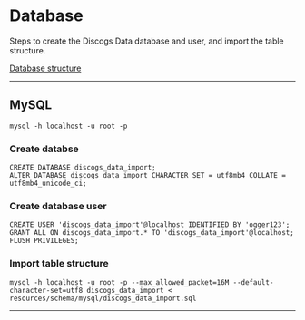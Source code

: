 # Database

Steps to create the Discogs Data database and user, and import the table structure.

[Database structure](/resources/schema/mysql/discogs_data_import.sql)

---

## MySQL

```
mysql -h localhost -u root -p
```

### Create databse
```
CREATE DATABASE discogs_data_import;
ALTER DATABASE discogs_data_import CHARACTER SET = utf8mb4 COLLATE = utf8mb4_unicode_ci;
```

### Create database user
```
CREATE USER 'discogs_data_import'@localhost IDENTIFIED BY 'ogger123';
GRANT ALL ON discogs_data_import.* TO 'discogs_data_import'@localhost;
FLUSH PRIVILEGES;
```

### Import table structure
```
mysql -h localhost -u root -p --max_allowed_packet=16M --default-character-set=utf8 discogs_data_import < resources/schema/mysql/discogs_data_import.sql
```
 ---
